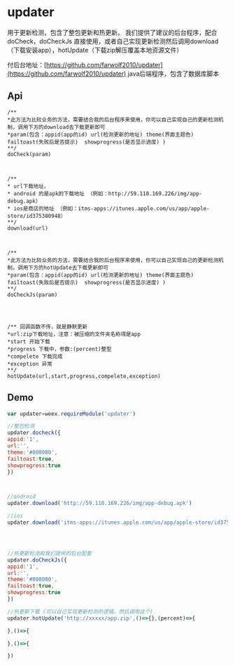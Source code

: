 # updater

用于更新检测，包含了整包更新和热更新。 我们提供了建议的后台程序，配合doCheck，doCheckJs 直接使用，或者自己实现更新检测然后调用download（下载安装app），hotUpdate（下载zip解压覆盖本地资源文件）

付后台地址：[https://github.com/farwolf2010/updater](https://github.com/farwolf2010/updater) java后端程序，包含了数据库脚本

## Api

```
/**
*此方法为比较业务的方法，需要结合我的后台程序来使用，你可以自己实现自己的更新检测机制，调用下方的download去下载更新即可
*param(包含：appid(app的id) url(检测更新的地址) theme(界面主题色) failtoast(失败后是否提示)  showprogress(是否显示进度) )
**/
doCheck(param)



/**
* url下载地址，
* android 的是apk的下载地址 （例如：http://59.110.169.226/img/app-debug.apk）
* ios是商店的地址 （例如：itms-apps://itunes.apple.com/us/app/apple-store/id375380948）
**/
download(url)



/**
*此方法为比较业务的方法，需要结合我的后台程序来使用，你可以自己实现自己的更新检测机制，调用下方的hotUpdate去下载更新即可
*param(包含：appid(app的id) url(检测更新的地址) theme(界面主题色) failtoast(失败后是否提示)  showprogress(是否显示进度) )
**/
doCheckJs(param)




/** 回调函数不传，就是静默更新
*url:zip下载地址，注意：被压缩的文件夹名称得是app
*start 开始下载
*progress 下载中，参数:(percent)整型
*compelete 下载完成
*exception 异常
**/
hotUpdate(url,start,progress,compelete,exception)
```

## Demo

```js
var updater=weex.requireModule('updater')

//整包检测
updater.docheck({
appid:'1',
url:'',
theme:'#808080',
failtoast:true,
showprogress:true
})



//android
updater.download('http://59.110.169.226/img/app-debug.apk')

//ios
updater.download('itms-apps://itunes.apple.com/us/app/apple-store/id375380948')




//热更新检测和我们提供的后台配套
updater.doCheckJs({
appid:'1',
url:'',
theme:'#808080',
failtoast:true,
showprogress:true
})

//热更新下载 (可以自己实现更新检测的逻辑，然后调用这个)
updater.hotUpdate('http://xxxxx/app.zip',()=>{},(percent)=>{

},()=>{

},()=>{

})
```



